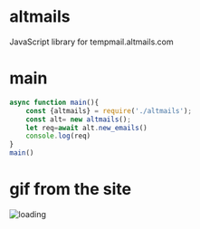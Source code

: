 # altmails
JavaScript library for tempmail.altmails.com
# main
```js
async function main(){
    const {altmails} = require('./altmails');
    const alt= new altmails();
    let req=await alt.new_emails()
    console.log(req)
}
main()
```
# gif from the site 
![loading](https://tempmail.altmails.com/image/loading.gif)

